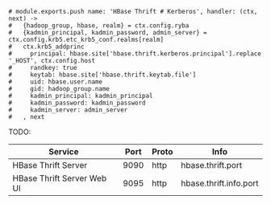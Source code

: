 

    # module.exports.push name: 'HBase Thrift # Kerberos', handler: (ctx, next) ->
    #   {hadoop_group, hbase, realm} = ctx.config.ryba
    #   {kadmin_principal, kadmin_password, admin_server} = ctx.config.krb5.etc_krb5_conf.realms[realm]
    #   ctx.krb5_addprinc
    #     principal: hbase.site['hbase.thrift.kerberos.principal'].replace '_HOST', ctx.config.host
    #     randkey: true
    #     keytab: hbase.site['hbase.thrift.keytab.file']
    #     uid: hbase.user.name
    #     gid: hadoop_group.name
    #     kadmin_principal: kadmin_principal
    #     kadmin_password: kadmin_password
    #     kadmin_server: admin_server
    #   , next

TODO:

| Service                    | Port | Proto | Info                   |
|----------------------------|------|-------|------------------------|
| HBase Thrift Server        | 9090 | http  | hbase.thrift.port      |
| HBase Thrift Server Web UI | 9095 | http  | hbase.thrift.info.port |
